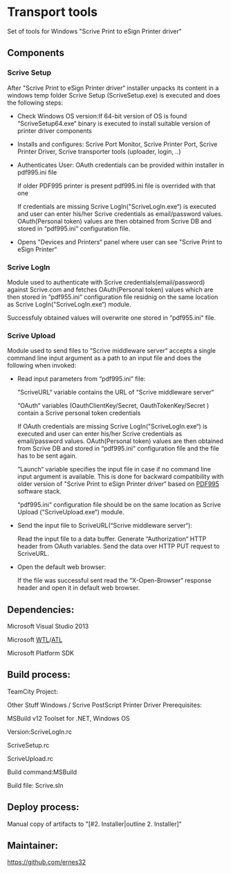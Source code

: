 Transport tools
===============

Set of tools for Windows "Scrive Print to eSign Printer driver“

Components
----------

### Scrive Setup

After "Scrive Print to eSign Printer driver“ installer unpacks its
content in a windows temp folder Scrive Setup (ScriveSetup.exe) is
executed and does the following steps:

-   Check Windows OS version:If 64-bit version of OS is found
    “ScriveSetup64.exe“ binary is executed to install suitable version
    of printer driver components

-   Installs and configures: Scrive Port Monitor, Scrive Printer Port,
    Scrive Printer Driver, Scrive transporter tools (uploader,
    login, ..)

-   Authenticates User:
    OAuth credentials can be provided within installer in pdf995.ini file

    If older PDF995 printer is present pdf995.ini file is overrided with that one

    If credentials are missing Scrive LogIn("ScriveLogIn.exe“) is executed and user can enter
    his/her Scrive credentials as email/password values.
    OAuth(Personal token) values are then obtained from Scrive DB and stored in “pdf995.ini“ configuration file.
    
-   Opens "Devices and Printers“ panel where user can see "Scrive Print
    to eSign Printer“

### Scrive LogIn

Module used to authenticate with Scrive credentials(email/password)
against Scrive.com and fetches OAuth(Personal token) values which are
then stored in “pdf955.ini“ configuration file residnig on the same
location as Scrive LogIn("ScriveLogIn.exe“) module.

Successfuly obtained values will overwrite one stored in “pdf955.ini“
file.

### Scrive Upload

Module used to send files to “Scrive middleware server“ accepts a single
command line input argument as a path to an input file and does the
following when invoked:

-   Read input parameters from “pdf995.ini“ file:
    
    “ScriveURL“ variable contains the URL of “Scrive middleware server“

    “OAuth“ variables (OauthClientKey/Secret, OauthTokenKey/Secret ) 
    contain a Scrive personal token credentials
    
    If OAuth credentials are missing Scrive LogIn("ScriveLogIn.exe“) is executed and user can enter his/her Scrive credentials as
    email/password values. OAuth(Personal token) values are then obtained from Scrive DB and stored in “pdf995.ini“ configuration
    file and the file has to be sent again.
    
    “Launch“ variable specifies the input file in case if no command line input argument is available. 
    This is done for backward compatibility with older version of "Scrive Print to eSign Printer driver“ based on
    [PDF995](http://www.pdf995.com/) software stack.
    
    “pdf995.ini“ configuration file should be on the same location as Scrive Upload ("ScriveUpload.exe“) module.
    
-   Send the input file to ScriveURL(“Scrive middleware server“):

    Read the input file to a data buffer.
    Generate “Authorization“ HTTP header from OAuth variables.
    Send the data over HTTP PUT request to ScriveURL.
    
-   Open the default web browser:

    If the file was successful sent read the “X-Open-Browser“ response header and open it in default
    web browser.

Dependencies:
-------------

Microsoft Visual Studio 2013

Microsoft
[WTL](https://en.wikipedia.org/wiki/Windows_Template_Library)/[ATL](https://en.wikipedia.org/wiki/Active_Template_Library)

Microsoft Platform SDK

Build process:
--------------

TeamCity Project:

Other Stuff Windows / Scrive PostScript Printer Driver Prerequisites:

MSBuild v12 Toolset for .NET, Windows OS

Version:ScriveLogIn.rc

ScriveSetup.rc

ScriveUpload.rc

Build command:MSBuild

Build file: Scrive.sln

Deploy process:
---------------

Manual copy of artifacts to "\[\#2. Installer|outline 2. Installer\]“

Maintainer:
-----------

[<https://github.com/ernes32>](https://github.com/ernes32)
